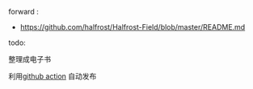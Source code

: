 

forward : 

- https://github.com/halfrost/Halfrost-Field/blob/master/README.md


todo: 

整理成电子书

利用[github action](https://devops.novalagung.com/en/cicd-serverless-ebook-gitbook-github-pages-actions-calibre.html) 自动发布